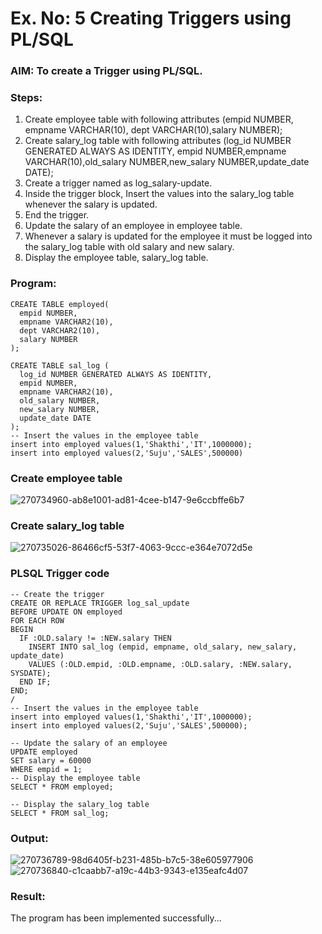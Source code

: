 # Ex. No: 5 Creating Triggers using PL/SQL

### AIM: To create a Trigger using PL/SQL.

### Steps:
1. Create employee table with following attributes (empid NUMBER, empname VARCHAR(10), dept VARCHAR(10),salary NUMBER);
2. Create salary_log table with following attributes (log_id NUMBER GENERATED ALWAYS AS IDENTITY, empid NUMBER,empname VARCHAR(10),old_salary NUMBER,new_salary NUMBER,update_date DATE);
3. Create a trigger named as log_salary-update.
4. Inside the trigger block, Insert the values into the salary_log table whenever the salary is updated.
5. End the trigger.
6. Update the salary of an employee in employee table.
7. Whenever a salary is updated for the employee it must be logged into the salary_log table with old salary and new salary.
8. Display the employee table, salary_log table.

### Program:
```
CREATE TABLE employed(
  empid NUMBER,
  empname VARCHAR2(10),
  dept VARCHAR2(10),
  salary NUMBER
);

CREATE TABLE sal_log (
  log_id NUMBER GENERATED ALWAYS AS IDENTITY,
  empid NUMBER,
  empname VARCHAR2(10),
  old_salary NUMBER,
  new_salary NUMBER,
  update_date DATE
);
-- Insert the values in the employee table
insert into employed values(1,'Shakthi','IT',1000000);
insert into employed values(2,'Suju','SALES',500000)
```
### Create employee table

![270734960-ab8e1001-ad81-4cee-b147-9e6ccbffe6b7](https://github.com/22008539/Ex-No-5-Creating-Triggers-using-PL-SQL/assets/118707617/7f887113-48aa-43c5-bdcc-3a4a0a643eb0)

### Create salary_log table

![270735026-86466cf5-53f7-4063-9ccc-e364e7072d5e](https://github.com/22008539/Ex-No-5-Creating-Triggers-using-PL-SQL/assets/118707617/7987da0b-8dc0-420b-bb4e-23643ed65255)
### PLSQL Trigger code
```
-- Create the trigger
CREATE OR REPLACE TRIGGER log_sal_update
BEFORE UPDATE ON employed
FOR EACH ROW
BEGIN
  IF :OLD.salary != :NEW.salary THEN
    INSERT INTO sal_log (empid, empname, old_salary, new_salary, update_date)
    VALUES (:OLD.empid, :OLD.empname, :OLD.salary, :NEW.salary, SYSDATE);
  END IF;
END;
/
-- Insert the values in the employee table
insert into employed values(1,'Shakthi','IT',1000000);
insert into employed values(2,'Suju','SALES',500000);

-- Update the salary of an employee
UPDATE employed
SET salary = 60000
WHERE empid = 1;
-- Display the employee table
SELECT * FROM employed;

-- Display the salary_log table
SELECT * FROM sal_log;
```

### Output:

![270736789-98d6405f-b231-485b-b7c5-38e605977906](https://github.com/22008539/Ex-No-5-Creating-Triggers-using-PL-SQL/assets/118707617/7178a54e-f4a9-4607-8ef9-02e860c29eb9)
![270736840-c1caabb7-a19c-44b3-9343-e135eafc4d07](https://github.com/22008539/Ex-No-5-Creating-Triggers-using-PL-SQL/assets/118707617/8b74b550-2a12-4dc4-a724-e65b8b9d6fa7)

### Result:

The program has been implemented successfully...

